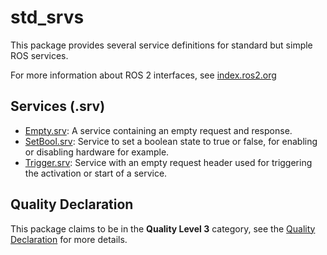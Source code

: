# std_srvs

This package provides several service definitions for standard but simple ROS services.

For more information about ROS 2 interfaces, see [index.ros2.org](https://index.ros.org/doc/ros2/Concepts/About-ROS-Interfaces/)

## Services (.srv)
* [Empty.srv](srv/Empty.srv): A service containing an empty request and response.
* [SetBool.srv](srv/SetBool.srv): Service to set a boolean state to true or false, for enabling or disabling hardware for example.
* [Trigger.srv](srv/Trigger.srv): Service with an empty request header used for triggering the activation or start of a service.


## Quality Declaration
This package claims to be in the **Quality Level 3** category, see the [Quality Declaration](QUALITY_DECLARATION.md) for more details.
